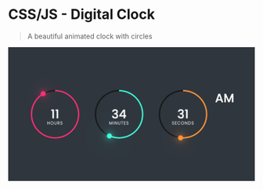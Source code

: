# CSS/JS - Digital Clock

> A beautiful animated clock with circles


![screenshot](Screenshot.png)
